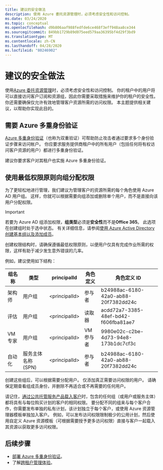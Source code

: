 ```yaml
---
title: 建议的安全做法
description: 使用 Azure 委托资源管理时，必须考虑安全性和访问控制。
ms.date: 03/24/2020
ms.topic: conceptual
ms.openlocfilehash: d9b806aaf988fedfde6ce468f3eff948aa8ce344
ms.sourcegitcommit: 849bb1729b89d075eed579aa36395bf4d29f3bd9
ms.translationtype: MT
ms.contentlocale: zh-CN
ms.lasthandoff: 04/28/2020
ms.locfileid: "80246902"
---
```

# <a name="recommended-security-practices"></a>建议的安全做法

使用[Azure 委托资源管理](azure-delegated-resource-management.md)时，必须考虑安全性和访问控制。 你的租户中的用户将可以直接访问客户订阅和资源组，因此你需要采取措施来维护你的租户的安全性。 你还需要确保仅允许有效地管理客户资源所需的访问权限。 本主题提供相关建议，以帮助你实现此目的。

## <a name="require-azure-multi-factor-authentication"></a>需要 Azure 多重身份验证

[Azure 多重身份验证](../../active-directory/authentication/concept-mfa-howitworks.md)（也称为双重验证）可帮助防止攻击者通过要求多个身份验证步骤来访问帐户。 你应要求服务提供商租户中的所有用户（包括任何将有权访问客户资源的用户）都进行多重身份验证。

建议你要求客户对其租户也实施 Azure 多重身份验证。

## <a name="assign-permissions-to-groups-using-the-principle-of-least-privilege"></a>使用最低权限原则向组分配权限

为了更轻松地进行管理，我们建议为管理客户的资源所需的每个角色使用 Azure AD 用户组。 这样，你就可以根据需要向组添加或删除单个用户，而不是直接向该用户分配权限。

> [!IMPORTANT]
> 若要为 Azure AD 组添加权限，**组类型**必须是**安全性**而不是**Office 365**。 此选项在创建组时处于选中状态。 有关详细信息，请参阅[使用 Azure Active Directory 创建基本组以及添加成员](../../active-directory/fundamentals/active-directory-groups-create-azure-portal.md)。

创建权限结构时，请确保遵循最低权限原则，以便用户仅具有完成作业所需的权限，这样有助于减少发生意外错误的几率。

例如，建议使用如下结构：

|组名称  |类型  |principalId  |角色定义  |角色定义 ID  |
|---------|---------|---------|---------|---------|
|架构师     |用户组         |\<principalId\>         |参与者         |b24988ac-6180-42a0-ab88-20f7382dd24c  |
|评估     |用户组         |\<principalId\>         |读取器         |acdd72a7-3385-48ef-bd42-f606fba81ae7  |
|VM 专家     |用户组         |\<principalId\>         |VM 参与者         |9980e02c-c2be-4d73-94e8-173b1dc7cf3c  |
|自动化     |服务主体名称 (SPN)         |\<principalId\>         |参与者         |b24988ac-6180-42a0-ab88-20f7382dd24c  |

创建这些组后，可以根据需要分配用户。 仅添加真正需要访问权限的用户。 请确保定期查看组成员身份，并删除不再适合或不再需要的任何用户。

请记住，[通过公共托管服务产品载入客户](../how-to/publish-managed-services-offers.md)时，包含的任何组（或用户或服务主体）都将具有与每位购买计划的客户的相同权限。 要分配不同的组来与每个客户合作，你需要发布单独的私有计划，该计划独立于每个客户，或使用 Azure 资源管理器模板单独加入客户。 例如，可以发布访问权限限制极少的公用计划，然后使用自定义 Azure 资源模板（可根据需要授予更多访问权限）直接与客户一起载入其资源以获取更多访问权限。


## <a name="next-steps"></a>后续步骤

- [部署 Azure 多重身份验证](../../active-directory/authentication/howto-mfa-getstarted.md)。
- 了解[跨租户管理体验](cross-tenant-management-experience.md)。
